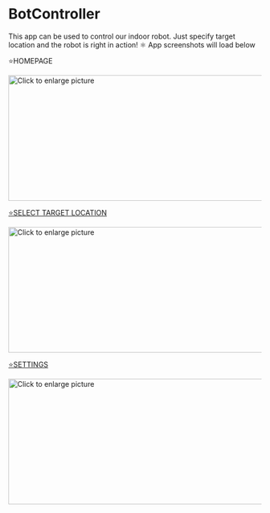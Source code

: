 # BotController

This app can be used to control our indoor robot. Just specify target location and the robot is right in action!
⚛️ App screenshots will load below 
  
  ⭐HOMEPAGE
  
<a href="https://drive.google.com/uc?export=view&id=<FILEID>"><img src="https://drive.google.com/uc?export=view&id=1WeFTcqBulu7hwyP3rU1gnwzwDS2FvOfp" style="width: 650px; max-width: 100%; height: 250px" title="Click to enlarge picture" />

   ⭐SELECT TARGET LOCATION
  
  <a href="https://drive.google.com/uc?export=view&id=<FILEID>"><img src="https://drive.google.com/uc?export=view&id=1YjjKdGm2uXXHs95fLFZnYJ6ryARYqy_a" style="width: 650px; max-width: 100%; height: 250px" title="Click to enlarge picture" />
    
   ⭐SETTINGS
    
 <a href="https://drive.google.com/uc?export=view&id=<FILEID>"><img src="https://drive.google.com/uc?export=view&id=1rVU5RWVusLPrjg6Kwyd3gwHF76gTOL0V" style="width: 650px; max-width: 100%; height: 250px" title="Click to enlarge picture" />
   
